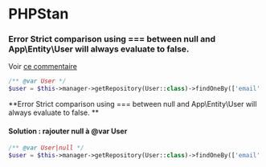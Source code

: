 # PHPStan

### Error Strict comparison using === between null and App\Entity\User will always evaluate to false.

Voir [ce commentaire](https://github.com/phpstan/phpstan/issues/743#issuecomment-355909457)

```php
/** @var User */
$user = $this->manager->getRepository(User::class)->findOneBy(['email' => $value['email']]);

```
**Error Strict comparison using === between null and App\Entity\User will always evaluate to false. **

#### Solution : rajouter null à @var User

```php
/** @var User|null */
$user = $this->manager->getRepository(User::class)->findOneBy(['email' => $value['email']]);

```